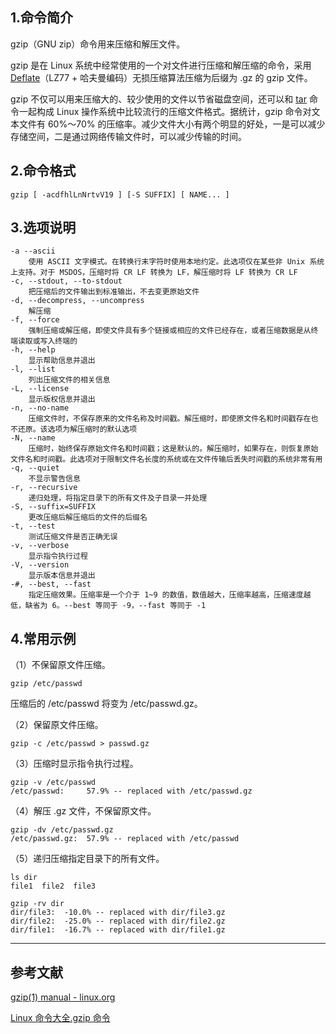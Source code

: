 ## 1.命令简介
gzip（GNU zip）命令用来压缩和解压文件。

gzip 是在 Linux 系统中经常使用的一个对文件进行压缩和解压缩的命令，采用 [Deflate](https://baike.baidu.com/item/DEFLATE/9650075?fr=aladdin)（LZ77 + 哈夫曼编码）无损压缩算法压缩为后缀为 .gz 的 gzip 文件。

gzip 不仅可以用来压缩大的、较少使用的文件以节省磁盘空间，还可以和 [tar](https://dablelv.blog.csdn.net/article/details/78568419) 命令一起构成 Linux 操作系统中比较流行的压缩文件格式。据统计，gzip 命令对文本文件有 60%～70% 的压缩率。减少文件大小有两个明显的好处，一是可以减少存储空间，二是通过网络传输文件时，可以减少传输的时间。

## 2.命令格式
```shell
gzip [ -acdfhlLnNrtvV19 ] [-S SUFFIX] [ NAME... ]
```
## 3.选项说明
```shell
-a --ascii
	使用 ASCII 文字模式。在转换行末字符时使用本地约定。此选项仅在某些非 Unix 系统上支持。对于 MSDOS，压缩时将 CR LF 转换为 LF，解压缩时将 LF 转换为 CR LF
-c, --stdout, --to-stdout
	把压缩后的文件输出到标准输出，不去变更原始文件
-d, --decompress, --uncompress
	解压缩
-f, --force
	强制压缩或解压缩，即使文件具有多个链接或相应的文件已经存在，或者压缩数据是从终端读取或写入终端的
-h, --help
	显示帮助信息并退出
-l, --list
	列出压缩文件的相关信息
-L, --license
	显示版权信息并退出
-n, --no-name
	压缩文件时，不保存原来的文件名称及时间戳。解压缩时，即使原文件名和时间戳存在也不还原。该选项为解压缩时的默认选项
-N, --name
	压缩时，始终保存原始文件名和时间戳；这是默认的。解压缩时，如果存在，则恢复原始文件名和时间戳。此选项对于限制文件名长度的系统或在文件传输后丢失时间戳的系统非常有用
-q, --quiet
	不显示警告信息
-r, --recursive
	递归处理，将指定目录下的所有文件及子目录一并处理
-S, --suffix=SUFFIX
	更改压缩后解压缩后的文件的后缀名
-t, --test
	测试压缩文件是否正确无误
-v, --verbose
	显示指令执行过程
-V, --version
	显示版本信息并退出
-#, --best, --fast
	指定压缩效果。压缩率是一个介于 1~9 的数值，数值越大，压缩率越高，压缩速度越低，缺省为 6。--best 等同于 -9，--fast 等同于 -1
```
## 4.常用示例
（1）不保留原文件压缩。
```
gzip /etc/passwd
```
压缩后的 /etc/passwd 将变为 /etc/passwd.gz。

（2）保留原文件压缩。
```
gzip -c /etc/passwd > passwd.gz
```
（3）压缩时显示指令执行过程。
```
gzip -v /etc/passwd
/etc/passwd:	 57.9% -- replaced with /etc/passwd.gz
```
（4）解压 .gz 文件，不保留原文件。
```
gzip -dv /etc/passwd.gz
/etc/passwd.gz:	 57.9% -- replaced with /etc/passwd
```
（5）递归压缩指定目录下的所有文件。
```
ls dir
file1  file2  file3

gzip -rv dir
dir/file3:	-10.0% -- replaced with dir/file3.gz
dir/file2:	-25.0% -- replaced with dir/file2.gz
dir/file1:	-16.7% -- replaced with dir/file1.gz
```

---
## 参考文献
[gzip(1) manual - linux.org](https://www.linux.org/docs/man1/gzip.html)

[Linux 命令大全.gzip 命令](https://man.linuxde.net/gzip)

<Vssue title="gzip" />